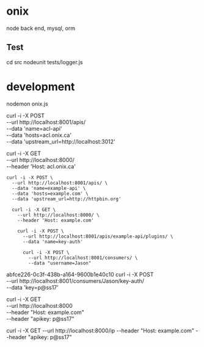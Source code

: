 # onix
node back end, mysql, orm


## Test
cd src
nodeunit tests/logger.js


# development
nodemon onix.js


curl -i -X POST \
  --url http://localhost:8001/apis/ \
  --data 'name=acl-api' \
  --data 'hosts=acl.onix.ca' \
  --data 'upstream_url=http://localhost:3012'

  curl -i -X GET \
    --url http://localhost:8000/ \
    --header 'Host: acl.onix.ca'

    curl -i -X POST \
      --url http://localhost:8001/apis/ \
      --data 'name=example-api' \
      --data 'hosts=example.com' \
      --data 'upstream_url=http://httpbin.org'

      curl -i -X GET \
        --url http://localhost:8000/ \
        --header 'Host: example.com'

        curl -i -X POST \
          --url http://localhost:8001/apis/example-api/plugins/ \
          --data 'name=key-auth'

          curl -i -X POST \
            --url http://localhost:8001/consumers/ \
            --data "username=Jason"

abfce226-0c3f-438b-a164-9600b1e40c10
curl -i -X POST \
  --url http://localhost:8001/consumers/Jason/key-auth/ \
  --data 'key=p@ss17'

curl -i -X GET \
  --url http://localhost:8000 \
  --header "Host: example.com" \
  --header "apikey: p@ss17"

curl -i -X GET   --url http://localhost:8000/ip   --header "Host: example.com"   --header "apikey: p@ss17"
